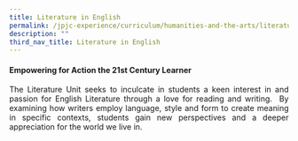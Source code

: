 ```yaml
---
title: Literature in English
permalink: /jpjc-experience/curriculum/humanities-and-the-arts/literature/
description: ""
third_nav_title: Literature in English
---
```

<h4><strong>Empowering for Action the 21st Century Learner</strong></h4>
<p align=justify>
The Literature Unit seeks to inculcate in students a keen interest in and passion for English Literature through a love for reading and writing.  By examining how writers employ language, style and form to create meaning in specific contexts, students gain new perspectives and a deeper appreciation for the world we live in.</p>